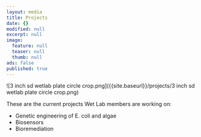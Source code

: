 ```yaml
---
layout: media
title: Projects
date: {}
modified: null
excerpt: null
image: 
  feature: null
  teaser: null
  thumb: null
ads: false
published: true
---
```


![3 inch sd wetlab plate circle crop.png]({{site.baseurl}}/projects/3 inch sd wetlab plate circle crop.png)

These are the current projects Wet Lab members are working on:

- Genetic engineering of E. coli and algae
- Biosensors
- Bioremediation
